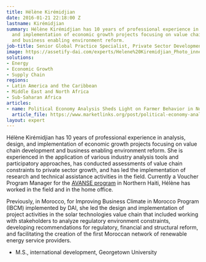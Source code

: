 ```yaml
---
title: Hélène Kirémidjian
date: 2016-01-21 22:18:00 Z
lastname: Kirémidjian
summary: Hélène Kirémidjian has 10 years of professional experience in analysis, design,
  and implementation of economic growth projects focusing on value chain development
  and business enabling environment reform.
job-title: Senior Global Practice Specialist, Private Sector Development and Skills
image: https://assetify-dai.com/experts/Helene%20Kiremidjian_Photo_inner.jpg
solutions:
- Energy
- Economic Growth
- Supply Chain
regions:
- Latin America and the Caribbean
- Middle East and North Africa
- Sub-Saharan Africa
articles:
- name: Political Economy Analysis Sheds Light on Farmer Behavior in Northern Haiti
  article_file: https://www.marketlinks.org/post/political-economy-analysis-sheds-light-farmer-behavior-northern-haiti
layout: expert
---
```


Hélène Kirémidjian has 10 years of professional experience in analysis, design, and implementation of economic growth projects focusing on value chain development and business enabling environment reform. She is experienced in the application of various industry analysis tools and participatory approaches, has conducted assessments of value chain constraints to private sector growth, and has led the implementation of research and technical assistance activities in the field. Currently a Voucher Program Manager for the [AVANSE program](https://www.dai.com/our-work/projects/haiti-appui-la-valorisation-du-potentiel-agricole-du-nord-la-securite-economique) in Northern Haiti, Hélène has worked in the field and in the home office.

Previously, in Morocco, for Improving Business Climate in Morocco Program (IBCM) implemented by DAI, she led the design and implementation of project activities in the solar technologies value chain that included working with stakeholders to analyze regulatory environment constraints, developing recommendations for regulatory, financial and structural reform, and facilitating the creation of the first Moroccan network of renewable energy service providers.

* M.S., international development, Georgetown University
